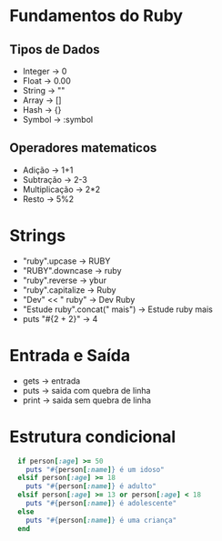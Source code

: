 # Fundamentos do Ruby

## Tipos de Dados

- Integer -> 0
- Float -> 0.00
- String -> ""
- Array -> []
- Hash -> {}
- Symbol -> :symbol

## Operadores matematicos

- Adição -> 1+1
- Subtração -> 2-3
- Multiplicação -> 2*2
- Resto -> 5%2

# Strings
- "ruby".upcase -> RUBY
- "RUBY".downcase -> ruby
- "ruby".reverse -> ybur
- "ruby".capitalize -> Ruby
- "Dev" << " ruby" -> Dev Ruby
- "Estude ruby".concat(" mais") -> Estude ruby mais
- puts "#{2 + 2}" -> 4

# Entrada e Saída

- gets -> entrada
- puts -> saida com quebra de linha
- print -> saida sem quebra de linha

# Estrutura condicional

```rb
  if person[:age] >= 50
    puts "#{person[:name]} é um idoso"
  elsif person[:age] >= 18
    puts "#{person[:name]} é adulto" 
  elsif person[:age] >= 13 or person[:age] < 18
    puts "#{person[:name]} é adolescente"
  else
    puts "#{person[:name]} é uma criança"
  end
```